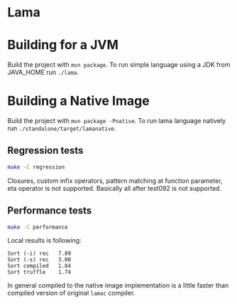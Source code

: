 # Lama

# Building for a JVM

Build the project with `mvn package`.
To run simple language using a JDK from JAVA_HOME run `./lama`.

# Building a Native Image

Build the project with `mvn package -Pnative`.
To run lama language natively run `./standalone/target/lamanative`.

## Regression tests
```bash
make -C regression
```
Closures, custom infix operators, pattern matching at function parameter, eta operator is not supported.
Basically all after test092 is not supported.
## Performance tests
```bash
make -C performance
```
Local results is following:
```
Sort (-i) rec   7.89
Sort (-s) rec   3.00
Sort compiled   1.84
Sort truffle    1.74
```
In general compiled to the native image implementation is a little faster
than compiled version of original `lamac` compiler.
